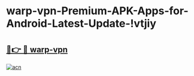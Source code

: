 # warp-vpn-Premium-APK-Apps-for-Android-Latest-Update-!vtjiy

# <h2><a href="https://zdhpl8.esa.edu.pl?title=warp-vpn&ref=vtjiy">🔗👉 🔴 warp-vpn</a></h2>

[![acn](https://github.com/user-attachments/assets/0f9c940e-d8b0-45ae-aac7-cd30a18b3e1c)](https://zdhpl8.esa.edu.pl?title=warp-vpn&ref=vtjiy)

